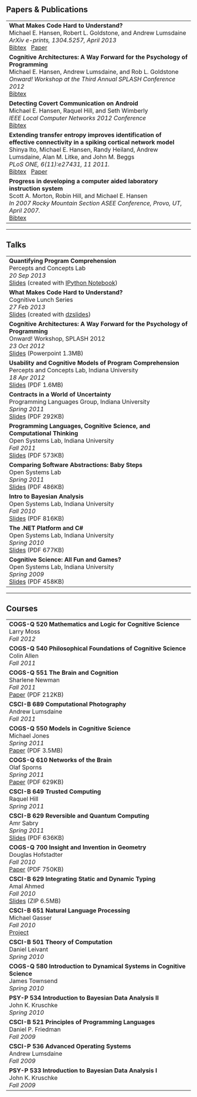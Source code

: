 <!-- 
.. title: Publications and Talks
.. slug: pubs_talks
.. date: 2013/02/03 16:32:17
.. tags:
.. link: 
.. description: 
-->

Papers &amp; Publications
-------------------------
<table class="table-list">
<tr>
<td>
    <b>What Makes Code Hard to Understand?</b><br />
    Michael E. Hansen, Robert L. Goldstone, and Andrew Lumsdaine<br />
    <em>ArXiv e-prints, 1304.5257, April 2013</em><br />
    <a href="../assets/hansen2013codehard.bib" class="btn">Bibtex</a> &nbsp; <a href="http://arxiv.org/abs/1304.5257" class="btn btn-info" target="_blank">Paper</a>
</td>
</tr>

<tr>
<td>
    <b>Cognitive Architectures: A Way Forward for the Psychology of Programming</b><br />
    Michael E. Hansen, Andrew Lumsdaine, and Rob L. Goldstone<br />
    <em>Onward! Workshop at the Third Annual SPLASH Conference 2012</em><br />
    <a href="../assets/hansen2012cognitive.bib" class="btn">Bibtex</a>
</td>
</tr>

<tr>
<td>
    <b>Detecting Covert Communication on Android</b><br />
    Michael E. Hansen, Raquel Hill, and Seth Wimberly<br />
    <em>IEEE Local Computer Networks 2012 Conference</em><br />
    <a href="../assets/hansen2012covert.bib" class="btn">Bibtex</a>
</td>
</tr>

<tr>
<td>
    <b>Extending transfer entropy improves identification of effective connectivity in a spiking cortical network model</b><br />
    Shinya Ito, Michael E. Hansen, Randy Heiland, Andrew Lumsdaine, Alan M. Litke, and John M. Beggs<br />
    <em>PLoS ONE, 6(11):e27431, 11 2011.</em><br />
    <a href="../assets/ito2011extending.bib" class="btn">Bibtex</a> &nbsp; <a href="http://www.plosone.org/article/info%3Adoi%2F10.1371%2Fjournal.pone.0027431" class="btn btn-info" target="_blank">Paper</a>
</td>
</tr>

<tr>
<td>
    <b>Progress in developing a computer aided laboratory instruction system</b><br />
    Scott A. Morton, Robin Hill, and Michael E. Hansen<br />
    <em>In 2007 Rocky Mountain Section ASEE Conference, Provo, UT, April 2007.</em><br />
    <a href="../assets/morton2007progress.bib" class="btn">Bibtex</a>
</td>
</tr>
</table>

<hr />

Talks
-----
<table class="table-list">
<tr>
<td>
    <b>Quantifying Program Comprehension</b><br />
    Percepts and Concepts Lab<br />
    <em>20 Sep 2013</em><br />
    <a href="../talks/pcl_fall_2013" class="btn btn-primary" target="_blank">Slides</a>
    <span class="muted">
        (created with <a href="http://ipython.org/notebook.html">IPython Notebook</a>)
    </span>
</td>
</tr>

<tr>
<td>
    <b>What Makes Code Hard to Understand?</b><br />
    Cognitive Lunch Series<br />
    <em>27 Feb 2013</em><br />
    <a href="../talks/coglunch_2013" class="btn btn-primary" target="_blank">Slides</a>
    <span class="muted">
        (created with <a href="http://paulrouget.com/dzslides/">dzslides</a>)
    </span>
</td>
</tr>

<tr>
<td>
    <b>Cognitive Architectures: A Way Forward for the Psychology of Programming</b><br />
    Onward! Workshop, SPLASH 2012<br />
    <em>23 Oct 2012</em><br />
    <a href="../assets/onward_fall_2012.pptx" class="btn btn-primary">Slides</a>
    <span class="muted">(Powerpoint 1.3MB)</span>
</td>
</tr>

<tr>
<td>
    <b>Usability and Cognitive Models of Program Comprehension</b><br />
    Percepts and Concepts Lab, Indiana University <br />
    <em>18 Apr 2012</em><br />
    <a href="../assets/pcl_spring_2012.pdf" class="btn btn-primary">Slides</a>
    <span class="muted">(PDF 1.6MB)</span>
</td>
</tr>

<tr>
<td>
    <b>Contracts in a World of Uncertainty</b><br />
    Programming Languages Group, Indiana University<br />
    <em>Spring 2011</em><br />
    <a href="../assets/pl_wonks_spring_2011_slides.pdf" class="btn btn-primary">Slides</a>
    <span class="muted">(PDF 292KB)</span>
</td>
</tr>

<tr>
<td>
    <b>Programming Languages, Cognitive Science, and Computational Thinking</b><br />
    Open Systems Lab, Indiana University<br />
    <em>Fall 2011</em><br />
    <a href="../assets/osl_fall_2011_slides.pdf" class="btn btn-primary">Slides</a>
    <span class="muted">(PDF 573KB)</span>
</td>
</tr>

<tr>
<td>
    <b>Comparing Software Abstractions: Baby Steps</b><br />
    Open Systems Lab<br />
    <em>Spring 2011</em><br />
    <a href="../assets/osl_spring_2011_slides.pdf" class="btn btn-primary">Slides</a>
    <span class="muted">(PDF 486KB)</span>
</td>
</tr>

<tr>
<td>
    <b>Intro to Bayesian Analysis</b><br />
    Open Systems Lab, Indiana University<br />
    <em>Fall 2010</em><br />
    <a href="../assets/osl_fall_2010_slides.pdf" class="btn btn-primary">Slides</a>
    <span class="muted">(PDF 816KB)</span>
</td>
</tr>

<tr>
<td>
    <b>The .NET Platform and C#</b><br />
    Open Systems Lab, Indiana University<br />
    <em>Spring 2010</em><br />
    <a href="../assets/osl_spring_2010_slides.pdf" class="btn btn-primary">Slides</a>
    <span class="muted">(PDF 677KB)</span>
</td>
</tr>

<tr>
<td>
    <b>Cognitive Science: All Fun and Games?</b><br />
    Open Systems Lab, Indiana University<br />
    <em>Spring 2009</em><br />
    <a href="../assets/osl_fall_2009_slides.pdf" class="btn btn-primary">Slides</a>
    <span class="muted">(PDF 458KB)</span>
</td>
</tr>
</table>

<hr />

Courses
-------
<table class="table-list">
<tr>
<td>
    <b>COGS-Q 520 Mathematics and Logic for Cognitive Science</b><br />
    Larry Moss<br />
    <em>Fall 2012</em>
</td>
</tr>
<tr>
<td>
    <b>COGS-Q 540 Philosophical Foundations of Cognitive Science</b><br />
    Colin Allen<br />
    <em>Fall 2011</em>
</td>
</tr>
<tr>
<td>
    <b>COGS-Q 551 The Brain and Cognition</b><br />
    Sharlene Newman<br />
    <em>Fall 2011</em><br />
    <a href="../assets/mihansen_q551.pdf" class="btn btn-primary">Paper</a>
    <span class="muted">(PDF 212KB)</span>
</td>
</tr>
<tr>
<td>
    <b>CSCI-B 689 Computational Photography</b><br />
    Andrew Lumsdaine<br />
    <em>Fall 2011</em>
</td>
</tr>
<tr>
<td>
    <b>COGS-Q 550 Models in Cognitive Science</b><br />
    Michael Jones<br />
    <em>Spring 2011</em><br />
    <a href="../assets/mihansen_b689.pdf" class="btn btn-primary">Paper</a>
    <span class="muted">(PDF 3.5MB)</span>
</td>
</tr>
<tr>
<td>
    <b>COGS-Q 610 Networks of the Brain</b><br />
    Olaf Sporns<br />
    <em>Spring 2011</em><br />
    <a href="../assets/mihansen_q610.pdf" class="btn btn-primary">Paper</a>
    <span class="muted">(PDF 629KB)</span>
</td>
</tr>
<tr>
<td>
    <b>CSCI-B 649 Trusted Computing</b><br />
    Raquel Hill<br />
    <em>Spring 2011</em>
</td>
</tr>
<tr>
<td>
    <b>CSCI-B 629 Reversible and Quantum Computing</b><br />
    Amr Sabry<br />
    <em>Spring 2011</em><br />
    <a href="../assets/mihansen_quantum.pdf" class="btn btn-primary">Slides</a>
    <span class="muted">(PDF 636KB)</span>
</td>
</tr>
<tr>
<td>
    <b>COGS-Q 700 Insight and Invention in Geometry</b><br />
    Douglas Hofstadter<br />
    <em>Fall 2010</em><br />
    <a href="../assets/mihansen_q700.pdf" class="btn btn-primary">Paper</a>
    <span class="muted">(PDF 750KB)</span>
</td>
</tr>
<tr>
<td>
    <b>CSCI-B 629 Integrating Static and Dynamic Typing</b><br />
    Amal Ahmed<br />
    <em>Fall 2010</em><br />
    <a href="../assets/mihansen_b629.zip" class="btn btn-primary">Slides</a>
    <span class="muted">(ZIP 6.5MB)</span>
</td>
</tr>
<tr>
<td>
    <b>CSCI-B 651 Natural Language Processing</b><br />
    Michael Gasser<br />
    <em>Fall 2010</em><br />
    <a href="http://code.google.com/p/nltk/source/detail?r=8722" class="btn btn-primary">Project</a>
</td>
</tr>
<tr>
<td>
    <b>CSCI-B 501 Theory of Computation</b><br />
    Daniel Leivant<br />
    <em>Spring 2010</em>
</td>
</tr>
<tr>
<td>
    <b>COGS-Q 580 Introduction to Dynamical Systems in Cognitive Science</b><br />
    James Townsend<br />
    <em>Spring 2010</em>
</td>
</tr>
<tr>
<td>
    <b>PSY-P 534 Introduction to Bayesian Data Analysis II</b><br />
    John K. Kruschke<br />
    <em>Spring 2010</em>
</td>
</tr>
<tr>
<td>
    <b>CSCI-B 521 Principles of Programming Languages</b><br />
    Daniel P. Friedman<br />
    <em>Fall 2009</em>
</td>
</tr>
<tr>
<td>
    <b>CSCI-P 536 Advanced Operating Systems</b><br />
    Andrew Lumsdaine<br />
    <em>Fall 2009</em>
</td>
</tr>
<tr>
<td>
    <b>PSY-P 533 Introduction to Bayesian Data Analysis I</b><br />
    John K. Kruschke<br />
    <em>Fall 2009</em>
</td>
</tr>
</table>
